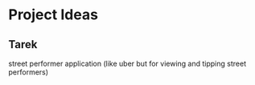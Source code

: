# Project Ideas

## Tarek

street performer application (like uber but for viewing and tipping street performers)
